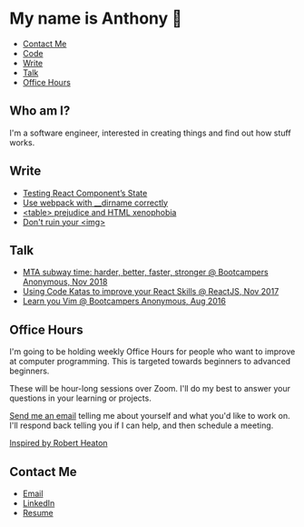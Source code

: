 # My name is Anthony 👋

- [Contact Me](#contact-me)
- [Code](#code)
- [Write](#write)
- [Talk](#talk)
- [Office Hours](#office-hours)

## Who am I?
I'm a software engineer, interested in creating things and find out how stuff works.

## Write
* [Testing React Component’s State](https://medium.com/@newyork.anthonyng/testing-react-components-state-b57bfc712b90)
* [Use webpack with __dirname correctly](https://codeburst.io/use-webpack-with-dirname-correctly-4cad3b265a92)
* [&lt;table&gt; prejudice and HTML xenophobia](https://www.freecodecamp.org/news/table-prejudice-and-html-xenophobia-30704984785e/)
* [Don't ruin your &lt;img&gt;](https://www.freecodecamp.org/news/you-need-to-stop-making-these-6-mistakes-with-your-img-s-e242c02d14be/)

## Talk
* [MTA subway time: harder, better, faster, stronger @ Bootcampers Anonymous, Nov 2018](https://www.meetup.com/NYC-Bootcampers-Anonymous/events/255177495/)
* [Using Code Katas to improve your React Skills @ ReactJS, Nov 2017](https://www.meetup.com/ReactJS-San-Francisco/events/241023959/)
* [Learn you Vim @ Bootcampers Anonymous, Aug 2016](https://www.meetup.com/NYC-Bootcampers-Anonymous/events/233100643/)

## Office Hours
I'm going to be holding weekly Office Hours for people who want to improve at computer programming. This is targeted towards beginners to advanced beginners.

These will be hour-long sessions over Zoom. I'll do my best to answer your questions in your learning or projects.

<a href="mailto:newyork.anthonyng@gmail.com?Subject=Office Hours">Send me an email</a> telling me about yourself and what you'd like to work on. I'll respond back telling you if I can help, and then schedule a meeting.

[Inspired by Robert Heaton](https://robertheaton.com/2018/07/17/office-hours/)

## Contact Me
* <a href="mailto:newyork.anthonyng@gmail.com?Subject=Hello!">Email</a>
* [LinkedIn](https://www.linkedin.com/in/anthony-ng-02856056/)
* [Resume](https://drive.google.com/file/d/1UFqk3dEA7giUYHlI6skaayWoL5hBUu93)
